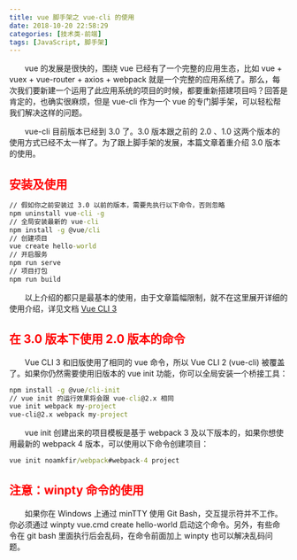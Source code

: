 ```yaml
---
title: vue 脚手架之 vue-cli 的使用
date: 2018-10-20 22:58:29
categories: [技术类-前端]
tags: [JavaScript, 脚手架]
---
```

&emsp;&emsp;vue 的发展是很快的，围绕 vue 已经有了一个完整的应用生态，比如 vue + vuex + vue-router + axios + webpack 就是一个完整的应用系统了。那么，每次我们要新建一个运用了此应用系统的项目的时候，都要重新搭建项目吗？回答是肯定的，也确实很麻烦，但是 vue-cli 作为一个 vue 的专门脚手架，可以轻松帮我们解决这样的问题。

&emsp;&emsp;vue-cli 目前版本已经到 3.0 了。3.0 版本跟之前的 2.0 、1.0 这两个版本的使用方式已经不太一样了。为了跟上脚手架的发展，本篇文章着重介绍 3.0 版本的使用。

## <font style="color: #f00;">安装及使用</font>
```cmd
// 假如你之前安装过 3.0 以前的版本，需要先执行以下命令，否则忽略
npm uninstall vue-cli -g
// 全局安装最新的 vue-cli
npm install -g @vue/cli
// 创建项目
vue create hello-world
// 开启服务
npm run serve
// 项目打包
npm run build
```
&emsp;&emsp;以上介绍的都只是最基本的使用，由于文章篇幅限制，就不在这里展开详细的使用介绍，详见文档 [Vue CLI 3](https://cli.vuejs.org/)

## <font style="color: #f00;">在 3.0 版本下使用 2.0 版本的命令</font>
&emsp;&emsp;Vue CLI 3 和旧版使用了相同的 vue 命令，所以 Vue CLI 2 (vue-cli) 被覆盖了。如果你仍然需要使用旧版本的 vue init 功能，你可以全局安装一个桥接工具：
```cmd
npm install -g @vue/cli-init
// vue init 的运行效果将会跟 vue-cli@2.x 相同
vue init webpack my-project
vue-cli@2.x webpack my-project
```
&emsp;&emsp;vue init 创建出来的项目模板是基于 webpack 3 及以下版本的，如果你想使用最新的 webpack 4 版本，可以使用以下命令创建项目：
```cmd
vue init noamkfir/webpack#webpack-4 project
```

## <font style="color: #f00;">注意：winpty 命令的使用</font>
&emsp;&emsp;如果你在 Windows 上通过 minTTY 使用 Git Bash，交互提示符并不工作。你必须通过 winpty vue.cmd create hello-world 启动这个命令。另外，有些命令在 git bash 里面执行后会乱码，在命令前面加上 winpty 也可以解决乱码问题。
